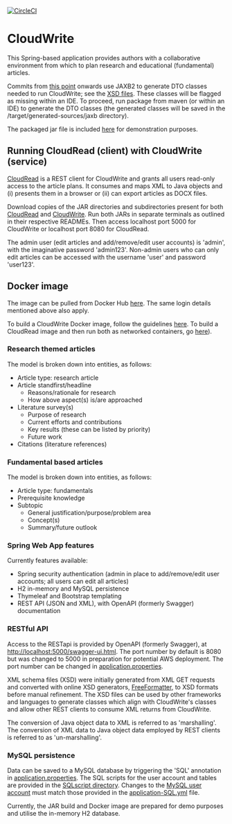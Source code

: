 [![CircleCI](https://circleci.com/gh/jfspps/CloudWrite.svg?style=svg)](https://circleci.com/gh/jfspps/CloudWrite)

# CloudWrite

This Spring-based application provides authors with a collaborative environment from which to plan research and educational (fundamental) articles.

Commits from [this point](https://github.com/jfspps/CloudWrite/tree/a3a04eba5478a445bcd0f580ab79dc5e474642a2) onwards 
use JAXB2 to generate DTO classes needed to run CloudWrite; see the [XSD files](./src/main/resources/xsd/). These classes
will be flagged as missing within an IDE. To proceed, run package from maven (or within an IDE) to generate the DTO classes
(the generated classes will be saved in the /target/generated-sources/jaxb directory).

The packaged jar file is included [here](./JAR/) for demonstration purposes.

## Running CloudRead (client) with CloudWrite (service)

[CloudRead](https://github.com/jfspps/CloudRead) is a REST client for CloudWrite and grants all users read-only access to the article plans. It consumes and maps XML to Java objects and (i) presents them in a browser or (ii) can export articles as DOCX files.

Download copies of the JAR directories and subdirectories present for both [CloudRead](https://github.com/jfspps/CloudRead/tree/main/JAR) and [CloudWrite](https://github.com/jfspps/CloudWrite/tree/main/JAR). Run both JARs in separate terminals as outlined in their respective READMEs. Then access localhost port 5000 for CloudWrite or localhost port 8080 for CloudRead.

The admin user (edit articles and add/remove/edit user accounts) is 'admin', with the imaginative password 'admin123'. Non-admin users who can only edit articles can be accessed with the username 'user' and password 'user123'.

## Docker image

The image can be pulled from Docker Hub [here](https://hub.docker.com/repository/docker/jfspps/cloud-write-docker). The same login details mentioned above also apply.

To build a CloudWrite Docker image, follow the guidelines [here](https://github.com/jfspps/CloudWrite/tree/main/docker/README.md). To build a CloudRead image and then run both as networked containers, go [here](https://github.com/jfspps/CloudRead/tree/main/docker/README.md)).

### Research themed articles

The model is broken down into entities, as follows:

+ Article type: research article
+ Article standfirst/headline
  + Reasons/rationale for research
  + How above aspect(s) is/are approached
+ Literature survey(s)
  + Purpose of research
  + Current efforts and contributions
  + Key results (these can be listed by priority)
  + Future work
+ Citations (literature references)  

### Fundamental based articles

The model is broken down into entities, as follows:

+ Article type: fundamentals
+ Prerequisite knowledge
+ Subtopic 
  + General justification/purpose/problem area 
  + Concept(s)
  + Summary/future outlook 
    
### Spring Web App features

Currently features available:

+ Spring security authentication (admin in place to add/remove/edit user accounts; all users can edit all articles)
+ H2 in-memory and MySQL persistence  
+ Thymeleaf and Bootstrap templating
+ REST API (JSON and XML), with OpenAPI (formerly Swagger) documentation

### RESTful API

Access to the RESTapi is provided by OpenAPI (formerly Swagger), at 
[http://localhost:5000/swagger-ui.html](http://localhost:5000/swagger-ui.html). The port number by default is 8080 but
was changed to 5000 in preparation for potential AWS deployment. The port number can be changed in [application.properties](/src/main/resources/application.properties).

XML schema files (XSD) were initially generated from XML GET requests and converted with online XSD generators,
[FreeFormatter](https://www.freeformatter.com/xsd-generator.html), to XSD formats before manual refinement. The
XSD files can be used by other frameworks and languages to generate classes which align with CloudWrite's classes and 
allow other REST clients to consume XML returns from CloudWrite.

The conversion of Java object data to XML is referred to as 'marshalling'. The conversion of XML data to Java object data 
employed by REST clients is referred to as 'un-marshalling'.

### MySQL persistence

Data can be saved to a MySQL database by triggering the 'SQL' annotation in [application.properties](/src/main/resources/application.properties). 
 The SQL scripts for the user account and tables are provided in the [SQLscript directory](/src/main/resources/SQLscript). 
Changes to the [MySQL user account](/src/main/resources/SQLscript/SQLsetup.sql) must match those provided in the [application-SQL.yml](/src/main/resources/application-SQL.yml) file.

Currently, the JAR build and Docker image are prepared for demo purposes and utilise the in-memory H2 database.
